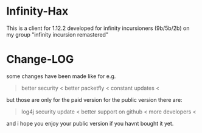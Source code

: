 # Infinity-Hax
This is a client for 1.12.2 developed for infinity incursioners (9b/5b/2b) on my group "infinity incursion remastered"


# Change-LOG

some changes have been made like for e.g.
> better security <
> better packetfly <
> constant updates <

but those are only for the paid version
for the public version there are:

> log4j security update <
> better support on github <
> more developers <

and i hope you enjoy your public version if you havnt bought it yet.
